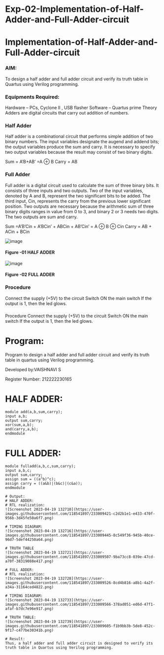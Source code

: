 # Exp-02-Implementation-of-Half-Adder-and-Full-Adder-circuit

# Implementation-of-Half-Adder-and-Full-Adder-circuit
### AIM:
To design a half adder and full adder circuit and verify its truth table in Quartus using Verilog programming.

### Equipments Required:
Hardware – PCs, Cyclone II , USB flasher
Software – Quartus prime
Theory
Adders are digital circuits that carry out addition of numbers.

### Half Adder
Half adder is a combinational circuit that performs simple addition of two binary numbers. The input variables designate the augend and addend bits; the output variables produce the sum and carry. It is necessary to specify two output variables because the result may consist of two binary digits.

Sum = A’B+AB’ =A ⊕ B Carry = AB

### Full Adder
Full adder is a digital circuit used to calculate the sum of three binary bits. It consists of three inputs and two outputs. Two of the input variables, denoted by A and B, represent the two significant bits to be added. The third input, Cin, represents the carry from the previous lower significant position. Two outputs are necessary because the arithmetic sum of three binary digits ranges in value from 0 to 3, and binary 2 or 3 needs two digits. The two outputs are sum and carry.

Sum =A’B’Cin + A’BCin’ + ABCin + AB’Cin’ = A ⊕ B ⊕ Cin Carry = AB + ACin + BCin

 ![image](https://user-images.githubusercontent.com/36288975/163552156-a13e5a56-c638-4110-97d9-8896907c8d25.png)

#### Figure -01 HALF ADDER 


![image](https://user-images.githubusercontent.com/36288975/163552057-b3547877-6d07-45b4-b7e0-bcfebfad9e1d.png)

#### Figure -02 FULL ADDER 

### Procedure

Connect the supply (+5V) to the circuit
Switch ON the main switch
If the output is 1, then the led glows.
### 
Procedure
Connect the supply (+5V) to the circuit Switch ON the main switch If the output is 1, then the led glows.

# Program:
Program to design a half adder and full adder circuit and verify its truth table in quartus using Verilog programming.

Developed by:VAISHNAVI S

Register Number: 212222230165

# HALF ADDER:
```
module add(a,b,sum,carry); 
input a,b; 
output sum,carry;
xor(sum,a,b);
and(carry,a,b);
endmodule
```
# FULL ADDER:
```
module fulladd(a,b,c,sum,carry);
input a,b,c;
output sum,carry; 
assign sum = ((a^b)^c);
assign carry = ((a&b)|(b&c)|(c&a));
endmodule 

# Output:
# HALF ADDER:
# RTL realization:
![Screenshot 2023-04-19 132710](https://user-images.githubusercontent.com/118541897/233009421-c2d2b1e1-e433-470f-956b-3d45fe50a6f7.png)

# TIMING DIAGRAM:
![Screenshot 2023-04-19 132716](https://user-images.githubusercontent.com/118541897/233009445-8c549f36-945b-40ce-96d7-5def44250a64.png)

# TRUTH TABLE
![Screenshot 2023-04-19 132721](https://user-images.githubusercontent.com/118541897/233009507-9ba73cc8-039e-47cd-a70f-38319088e417.png)

# FULL ADDER:
# RTL realization:
![Screenshot 2023-04-19 132728](https://user-images.githubusercontent.com/118541897/233009526-8cd4b816-a8b1-4a2f-a34a-31164ced4822.png)

# TIMING DIAGRAM:
![Screenshot 2023-04-19 132733](https://user-images.githubusercontent.com/118541897/233009566-378ad051-ed6d-47f1-afaf-b7dc7e96e917.png)

# TRUTH TABLE:
![Screenshot 2023-04-19 132739](https://user-images.githubusercontent.com/118541897/233009605-f1b9bb3b-5de8-452c-9f17-c477be30341b.png)

# Result:
Thus, a half adder and full adder circuit is designed to verify its truth table in Quartus using Verilog programming.



